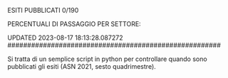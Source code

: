 ESITI PUBBLICATI 0/190 

PERCENTUALI DI PASSAGGIO PER SETTORE:

UPDATED 2023-08-17 18:13:28.087272
###################################################### 

Si tratta di un semplice script in python per controllare quando sono pubblicati gli esiti (ASN 2021, sesto quadrimestre).

